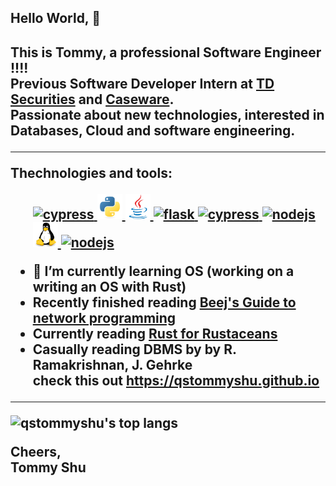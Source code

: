<h2> Hello World, 👋 <h2>

<p>This is Tommy, a professional Software Engineer !!!! 
  <br>
<!--   currently a third year student in computer science McMaster.  -->
  Previous Software Developer Intern at <a href="https://www.tdsecurities.com/ca/en" target="#">TD Securities</a> and <a href="https://www.caseware.com/ca">Caseware</a>.
  <br>
  Passionate about new technologies, interested in Databases, Cloud and software engineering.

------------------------------------
  Thechnologies and tools:
  <ul>
  <a href="https://www.rust-lang.org/" target="#"> <img src="https://github.com/simple-icons/simple-icons/blob/master/icons/rust.svg" alt="cypress" width="40" height="40"/> </a>
     <a href="https://www.python.org" target="#"> <img src="https://raw.githubusercontent.com/devicons/devicon/master/icons/python/python-original.svg" alt="python" width="40" height="40"/> </a>
  <a href="https://www.java.com" target="#"> <img src="https://raw.githubusercontent.com/devicons/devicon/master/icons/java/java-original.svg" alt="java" width="40" height="40"/> </a> 
  <a href="https://flask.palletsprojects.com/en/2.0.x/" target="#"> <img src="https://www.vectorlogo.zone/logos/pocoo_flask/pocoo_flask-ar21.svg" alt="flask" width="80" height="40"/> </a>
  <a href="https://www.cypress.io/" target="#"> <img src="https://github.com/simple-icons/simple-icons/blob/master/icons/cypress.svg" alt="cypress" width="40" height="40"/> </a>
<!--   <a href="https://nodejs.org/en/" target="#"> <img src="https://www.vectorlogo.zone/logos/nodejs/nodejs-horizontal.svg" alt="nodejs" width="100" height="40"/> </a>
  <a href="https://reactjs.org/" target="#"> <img src="https://www.vectorlogo.zone/logos/reactjs/reactjs-icon.svg" alt="nodejs" width="40" height="40"/> </a> -->
  <a href="https://git-scm.com/" target="#"> <img src="https://www.vectorlogo.zone/logos/git-scm/git-scm-ar21.svg" alt="nodejs" width="80" height="40"/> </a>
  <a href="https://www.linux.org/" target="_blank"> <img src="https://raw.githubusercontent.com/devicons/devicon/master/icons/linux/linux-original.svg" alt="linux" width="40" height="40"/> </a> 
  <a href="https://www.mysql.com/" target="#"> <img src="https://www.vectorlogo.zone/logos/mysql/mysql-horizontal.svg" alt="nodejs" width="80" height="40"/> </a>    
  </ul>
  
<!--   - 🔭 I’m currently working on ... -->
- 🌱 I’m currently learning OS (working on a writing an OS with Rust)
- Recently finished reading <a href="https://beej.us/guide/bgnet/html/split/index.html">Beej's Guide to network programming</a>
- Currently reading <a href="https://rust-for-rustaceans.com/">Rust for Rustaceans</a>
- Casually reading DBMS by by R. Ramakrishnan, J. Gehrke
  <br>
  check this out https://qstommyshu.github.io
<!-- - 👯 I’m looking to collaborate on ...
- 🤔 I’m looking for help with ...
- 💬 Ask me about ... 
- 📫 How to reach me: dev@qstommyshu.com -->
<!-- - 😄 Pronouns: ...
- ⚡ Fun fact: ...  -->
  -----------------------------
  ![ qstommyshu's top langs ](https://github-readme-stats.vercel.app/api/top-langs?username=qstommyshu&&hide=tex,jupyter%20notebook,mdx,scss)
<!--   📈 My GitHub Stats
 <div align="center">
<img  alt ="qstommyshu's Github Stats"src="https://github-readme-stats.vercel.app/api?username=qstommyshu&show_icons=true&theme=vue">
</div> -->
<div align="center">
<!-- <img alt ="Top Langs"src="https://github-readme-stats.vercel.app/api/top-langs/?username=qstommyshu&layout=compact&theme=vue"> -->
</div>
 Cheers,
 <br>
 Tommy Shu
 </p>
<!--   <a href="https://www.linkedin.com/in/qi-shu/"> <img align="center" src="https://img.icons8.com/color/linkedin" alt="kevan-yang" height="40" width="40" />
 -->
